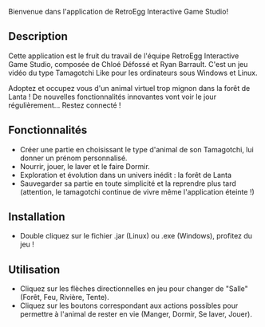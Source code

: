 Bienvenue dans l'application de RetroEgg Interactive Game Studio!

## Description
Cette application est le fruit du travail de l'équipe RetroEgg Interactive Game Studio, composée de Chloé Défossé et Ryan Barrault. 
C'est un jeu vidéo du type Tamagotchi Like pour les ordinateurs sous Windows et Linux.

Adoptez et occupez vous d'un animal virtuel trop mignon dans la forêt de Lanta ! 
De nouvelles fonctionnalités innovantes vont voir le jour régulièrement... Restez connecté !  

## Fonctionnalités

- Créer une partie en choisissant le type d'animal de son Tamagotchi, lui donner un prénom personnalisé.
- Nourrir, jouer, le laver et le faire Dormir.
- Exploration et évolution dans un univers inédit : la forêt de Lanta
- Sauvegarder sa partie en toute simplicité et la reprendre plus tard (attention, le tamagotchi continue de vivre même l'application éteinte !)

## Installation 

- Double cliquez sur le fichier .jar (Linux) ou .exe (Windows), profitez du jeu !

## Utilisation 

- Cliquez sur les flèches directionnelles en jeu pour changer de "Salle" (Forêt, Feu, Rivière, Tente).
- Cliquez sur les boutons correspondant aux actions possibles pour permettre à l'animal de rester en vie (Manger, Dormir, Se laver, Jouer).

